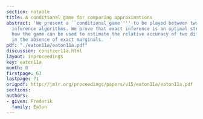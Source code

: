 ```yaml
---
section: notable
title: A conditional game for comparing approximations
abstract: 'We present a ``conditional game'''' to be played between two approximate
  inference algorithms. We prove that exact inference is an optimal strategy and demonstrate
  how the game can be used to estimate the relative accuracy of two different approximations
  in the absence of exact marginals.  '
pdf: "./eaton11a/eaton11a.pdf"
discussion: conitzer11a.html
layout: inproceedings
key: eaton11a
month: 0
firstpage: 63
lastpage: 71
origpdf: http://jmlr.org/proceedings/papers/v15/eaton11a/eaton11a.pdf
sections: 
authors:
- given: Frederik
  family: Eaton
---
```

